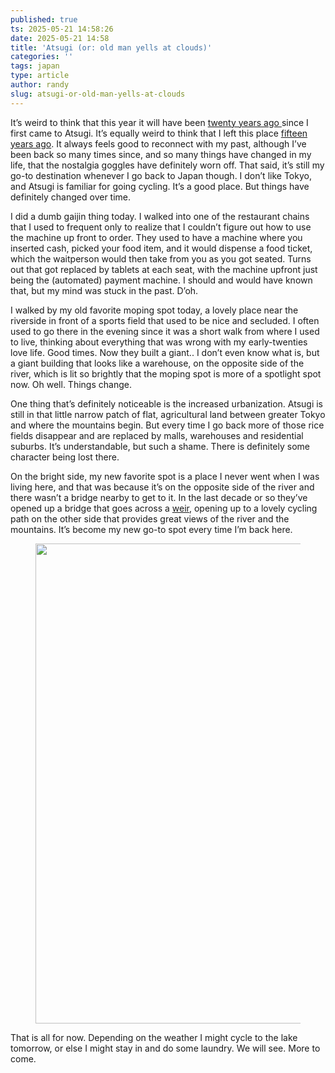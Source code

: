 ```yaml
---
published: true
ts: 2025-05-21 14:58:26
date: 2025-05-21 14:58
title: 'Atsugi (or: old man yells at clouds)'
categories: ''
tags: japan
type: article
author: randy
slug: atsugi-or-old-man-yells-at-clouds
---
```

<p>It&#8217;s weird to think that this year it will have been <a href="https://www.colorfulwolf.com/blog/2005/10/29/aankomst/">twenty years ago </a>since I first came to Atsugi. It&#8217;s equally weird to think that I left this place <a href="https://www.colorfulwolf.com/blog/2010/04/07/im-really-the-last-one/">fifteen years ago</a>. It always feels good to reconnect with my past, although I&#8217;ve been back so many times since, and so many things have changed in my life, that the nostalgia goggles have definitely worn off. That said, it&#8217;s still my go-to destination whenever I go back to Japan though. I don&#8217;t like Tokyo, and Atsugi is familiar for going cycling. It&#8217;s a good place. But things have definitely changed over time.</p>



<p>I did a dumb gaijin thing today. I walked into one of the restaurant chains that I used to frequent only to realize that I couldn&#8217;t figure out how to use the machine up front to order. They used to have a machine where you inserted cash, picked your food item, and it would dispense a food ticket, which the waitperson would then take from you as you got seated. Turns out that got replaced by tablets at each seat, with the machine upfront just being the (automated) payment machine. I should and would have known that, but my mind was stuck in the past. D&#8217;oh.</p>



<p>I walked by my old favorite moping spot today, a lovely place near the riverside in front of a sports field that used to be nice and secluded. I often used to go there in the evening since it was a short walk from where I used to live, thinking about everything that was wrong with my early-twenties love life. Good times. Now they built a giant.. I don&#8217;t even know what is, but a giant building that looks like a warehouse, on the opposite side of the river, which is lit so brightly that the moping spot is more of a spotlight spot now. Oh well. Things change. </p>



<p>One thing that&#8217;s definitely noticeable is the increased urbanization. Atsugi is still in that little narrow patch of flat, agricultural land between greater Tokyo and where the mountains begin. But every time I go back more of those rice fields disappear and are replaced by malls, warehouses and residential suburbs. It&#8217;s understandable, but such a shame. There is definitely some character being lost there.</p>



<p>On the bright side, my new favorite spot is a place I never went when I was living here, and that was because it&#8217;s on the opposite side of the river and there wasn&#8217;t a bridge nearby to get to it. In the last decade or so they&#8217;ve opened up a bridge that goes across a <a href="https://en.wikipedia.org/wiki/Weir">weir</a>, opening up to a lovely cycling path on the other side that provides great views of the river and the mountains. It&#8217;s become my new go-to spot every time I&#8217;m back here.</p>



<figure class="wp-block-image size-large"><img alt="" class="wp-image-252" height="768" src="https://cfw7021.wordpress.com/wp-content/uploads/2025/05/2025-05-21-17.14.59.jpg?w=1024" width="1024" /></figure>



<p>That is all for now. Depending on the weather I might cycle to the lake tomorrow, or else I might stay in and do some laundry. We will see. More to come.</p>